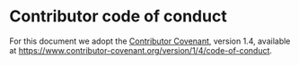 # Contributor code of conduct
For this document we adopt the [Contributor Covenant](https://www.contributor-covenant.org), version 1.4, available at https://www.contributor-covenant.org/version/1/4/code-of-conduct.
